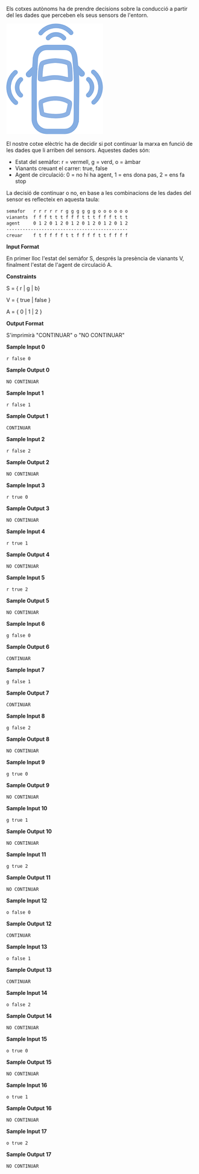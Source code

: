 Els cotxes autònoms ha de prendre decisions sobre la conducció a partir
del les dades que perceben els seus sensors de l'entorn.

![image](1557227574-8acd780630-path3911-4.png)

El nostre cotxe elèctric ha de decidir si pot continuar la marxa en
funció de les dades que li arriben del sensors. Aquestes dades són:

  - Estat del semàfor: r = vermell, g = verd, o = àmbar
  - Vianants creuant el carrer: true, false
  - Agent de circulació: 0 = no hi ha agent, 1 = ens dona pas, 2 = ens
    fa stop

La decisió de continuar o no, en base a les combinacions de les dades
del sensor es reflecteix en aquesta taula:

    semafor   r r r r r r g g g g g g o o o o o o
    vianants  f f f t t t f f f t t t f f f t t t
    agent     0 1 2 0 1 2 0 1 2 0 1 2 0 1 2 0 1 2    
    ---------------------------------------------
    creuar    f t f f f f t t f f f f t t f f f f

**Input Format**

En primer lloc l'estat del semàfor S, després la presència de vianants
V, finalment l'estat de l'agent de circulació A.

**Constraints**

S = { r | g | b}

V = { true | false }

A = { 0 | 1 | 2 }

**Output Format**

S'imprimirà "CONTINUAR" o "NO CONTINUAR"

**Sample Input 0**

    r false 0

**Sample Output 0**

    NO CONTINUAR

**Sample Input 1**

    r false 1

**Sample Output 1**

    CONTINUAR

**Sample Input 2**

    r false 2

**Sample Output 2**

    NO CONTINUAR

**Sample Input 3**

    r true 0

**Sample Output 3**

    NO CONTINUAR

**Sample Input 4**

    r true 1

**Sample Output 4**

    NO CONTINUAR

**Sample Input 5**

    r true 2

**Sample Output 5**

    NO CONTINUAR

**Sample Input 6**

    g false 0

**Sample Output 6**

    CONTINUAR

**Sample Input 7**

    g false 1

**Sample Output 7**

    CONTINUAR

**Sample Input 8**

    g false 2

**Sample Output 8**

    NO CONTINUAR

**Sample Input 9**

    g true 0

**Sample Output 9**

    NO CONTINUAR

**Sample Input 10**

    g true 1

**Sample Output 10**

    NO CONTINUAR

**Sample Input 11**

    g true 2

**Sample Output 11**

    NO CONTINUAR

**Sample Input 12**

    o false 0

**Sample Output 12**

    CONTINUAR

**Sample Input 13**

    o false 1

**Sample Output 13**

    CONTINUAR

**Sample Input 14**

    o false 2

**Sample Output 14**

    NO CONTINUAR

**Sample Input 15**

    o true 0

**Sample Output 15**

    NO CONTINUAR

**Sample Input 16**

    o true 1

**Sample Output 16**

    NO CONTINUAR

**Sample Input 17**

    o true 2

**Sample Output 17**

    NO CONTINUAR
